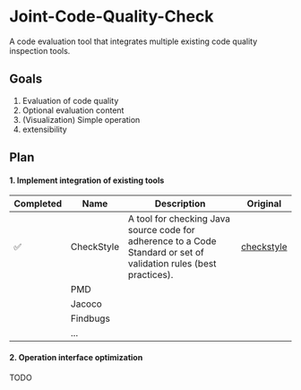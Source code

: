 # Joint-Code-Quality-Check

A code evaluation tool that integrates multiple existing code quality inspection tools.

## Goals

1.   Evaluation of code quality
2.   Optional evaluation content
3.   (Visualization) Simple operation
4.   extensibility

## Plan

#### 1. Implement integration of existing tools

| Completed          | Name       | Description                                                  | Original                                               |
| ------------------ | ---------- | ------------------------------------------------------------ | ------------------------------------------------------ |
| :white_check_mark: | CheckStyle | A tool for checking Java source code for adherence to a Code Standard or set of validation rules (best practices). | [checkstyle](https://github.com/checkstyle/checkstyle) |
|                    | PMD        |                                                              |                                                        |
|                    | Jacoco     |                                                              |                                                        |
|                    | Findbugs   |                                                              |                                                        |
|                    | ...        |                                                              |                                                        |

#### 2. Operation interface optimization

TODO
